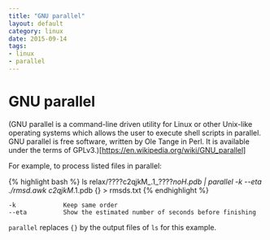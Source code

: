 ```yaml
---
title: "GNU parallel"
layout: default
category: linux
date: 2015-09-14
tags:
- linux
- parallel
---
```


# GNU parallel

(GNU parallel is a command-line driven utility for Linux or other Unix-like operating systems which allows the user to execute shell scripts in parallel. GNU parallel is free software, written by Ole Tange in Perl. It is available under the terms of GPLv3.)[https://en.wikipedia.org/wiki/GNU_parallel]

For example, to process listed files in parallel:

{% highlight bash %}
    ls relax/????c2qjkM_.1_????_noH.pdb | parallel -k --eta ./rmsd.awk c2qjkM_.1.pdb {} > rmsds.txt
{% endhighlight %}

    -k             Keep same order
    --eta          Show the estimated number of seconds before finishing

`parallel` replaces `{}` by the output files of `ls` for this example.
